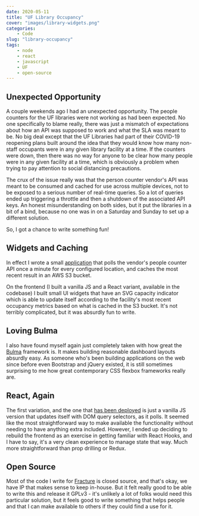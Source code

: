 ```yaml
---
date: 2020-05-11
title: "UF Library Occupancy"
cover: "images/library-widgets.png"
categories: 
    - Code
slug: "library-occupancy"
tags:
    - node
    - react
    - javascript
    - UF
    - open-source
---
```


## Unexpected Opportunity

A couple weekends ago I had an unexpected opportunity. The people counters for the UF libraries were not working as had been expected. No one specifically to blame really, there was just a mismatch of expectations about how an API was supposed to work and what the SLA was meant to be. No big deal except that the UF Libraries had part of their COVID-19 reopening plans built around the idea that they would know how many non-staff occupants were in any given library facility at a time. If the counters were down, then there was no way for anyone to be clear how many people were in any given facility at a time, which is obviously a problem when trying to pay attention to social distancing precautions.

The crux of the issue really was that the person counter vendor's API was meant to be consumed and cached for use across multiple devices, not to be exposed to a serious number of real-time queries. So a lot of queries ended up triggering a throttle and then a shutdown of the associated API keys. An honest misunderstanding on both sides, but it put the libraries in a bit of a bind, because no one was in on a Saturday and Sunday to set up a different solution.

So, I got a chance to write something fun!

## Widgets and Caching

In effect I wrote a small [application](https://github.com/jcoletaylor/library-occupancy) that polls the vendor's people counter API once a minute for every configured location, and caches the most recent result in an AWS S3 bucket.

On the frontend (I built a vanilla JS and a React variant, available in the codebase) I built small UI widgets that have an SVG capacity indicator which is able to update itself according to the facility's most recent occupancy metrics based on what is cached in the S3 bucket. It's not terribly complicated, but it was absurdly fun to write.

## Loving Bulma

I also have found myself again just completely taken with how great the [Bulma](https://bulma.io) framework is. It makes building reasonable dashboard layouts absurdly easy. As someone who's been building applications on the web since before even Bootstrap and jQuery existed, it is still sometimes surprising to me how great contemporary CSS flexbox frameworks really are.

## React, Again

The first variation, and the one that [has been deployed](http://www.uflib.ufl.edu/status) is just a vanilla JS version that updates itself with DOM query selectors, as it polls. It seemed like the most straightforward way to make available the functionality without needing to have anything extra included. However, I ended up deciding to rebuild the frontend as an exercise in getting familiar with React Hooks, and I have to say, it's a very clean experience to manage state that way. Much more straightforward than prop drilling or Redux.

## Open Source

Most of the code I write for [Fracture](https://fractureme.com) is closed source, and that's okay, we have IP that makes sense to keep in-house. But it felt really good to be able to write this and release it GPLv3 - it's unlikely a lot of folks would need this particular solution, but it feels good to write something that helps people and that I can make available to others if they could find a use for it.